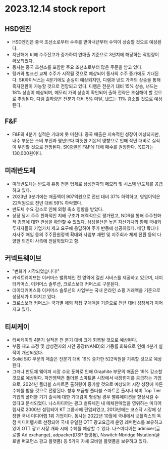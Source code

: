 # 2023.12.14 stock report
## HSD엔진
- HSD엔진은 중국 조선소로부터 수주를 받아내년부터 수익이 상승할 것으로 예상된다.
- 지난해에 비해 수주잔고가 증가하여 연매출 기준으로 3년치에 해당하는 작업량이 확보되었다.
- 동사는 중국 조선소를 포함한 주요 조선소로부터 많은 주문을 받고 있다.
- 탱커와 벌크선 교체 수주가 시작될 것으로 예상되어 동사의 수주 증가에도 기대된다.
SK하이닉스는 4분기에도 손실이 예상되지만, 디램과 낸드 가격의 상승을 통해 흑자전환이 가능할 것으로 전망되고 있다. 디램은 전분기 대비 15% 상승, 낸드는 18% 상승이 예상되며, 메모리 가격 상승이 확인되어 출하 전략은 조심해야 할 것으로 추정된다. 디램 출하량은 전분기 대비 5% 미달, 낸드는 11% 감소할 것으로 예상된다.
## F&F
- F&F의 4분기 실적은 기대에 못 미친다. 중국 매출은 지속적인 성장이 예상되지만, 내수 부문은 소비 부진과 평년보다 따뜻한 기온의 영향으로 인해 작년 대비로 실적이 부진할 것으로 전망된다. SK증권은 F&F에 대해 매수를 권장한다. 목표가는 130,000원이다.
## 미래반도체
- 미래반도체는 반도체 유통 전문 업체로 삼성전자의 메모리 및 시스템 반도체를 공급하고 있다.
- 2023년 3분기에는 매출액이 907억원으로 전년 대비 37% 하락하고, 영업이익은 22억원으로 전년 대비 59% 하락했다.
- 반도체 수요 감소로 인해 외형 축소 영향을 받았다.
- 상장 당시 주주 친화적인 지배 구조가 매력적으로 평가됐고, NDR을 통해 주주친화적 경영에 대한 관심을 확인할 수 있었다.
삼성물산은 높은 자산가치와 함께 국내외 투자자들의 기업가치 제고 요구에 응답하여 주가 반등에 성공하였다. 배당 확대나 자사주 매입 등의 주주환원정책 확대와 사업부 재편 및 지주회사 체제 전환 등의 다양한 의견이 사측에 전달되었다고 함.
## 커넥트웨이브
- "변화가 시작되었습니다!"
- 커넥트웨이브는 이커머스 밸류체인 전 영역에 걸친 서비스를 제공하고 있으며, 데이터커머스, 이커머스 솔루션, 크로스보더 커머스로 구분된다.
- 데이터커머스와 이커머스 솔루션의 사업부는 국내 온라인 쇼핑 거래액을 기준으로 성장세가 이어지고 있다.
- 크로스보더 커머스는 국가별 해외 직접 구매액을 기준으로 전년 대비 성장세가 이어지고 있다.
## 티씨케이
- 티씨케이의 4분기 실적은 전 분기 대비 크게 회복될 것으로 예상된다.
- 부품 재고 조정 및 삼성전자의 시안 공장(NAND)의 가동률 회복으로 인해 4분기 실적이 개선되었다.
- Solid SiC 부문의 매출은 전분기 대비 19% 증가한 522억원을 기록할 것으로 예상된다.
- 그러나 반도체 웨이퍼 시장 수요 둔화로 인해 Graphite 부문의 매출은 19% 감소할 것으로 예상된다.
파인엠텍은 폴더블 스마트폰 시장에서 내장힌지를 공급하는 기업으로, 2024년 폴더블 스마트폰 출하량이 증가할 것으로 예상되어 시장 성장에 따른 수혜를 받을 것으로 전망된다. 향후 보급형 폴더블 스마트폰 출시나 북미 Top Tier 기업의 폴더블 기기 출시에 대한 기대감이 형성될 경우 밸류에이션을 향상시킬 수 있다고 분석되었다.
나스미디어는 광고 밸류체인 내 매체판매업을 영위하는 미디어렙사로 2000년 설립되어 KT 그룹사에 편입되었고, 2013년에는 코스닥 시장에 상장한 국내 미디어렙 1위 기업이다. 동사는 2022년 10월에 국내에서 넷플릭스의 독점 미디어렙사로 선정되어 국내 유일한 OTT 광고요금제 운영 레퍼런스를 보유하고 있어 OTT 광고 시장 개화 시에 수혜를 예상할 수 있다. 나스미디어는 admixer(글로벌 Ad exchange), adpacker(DSP 플랫폼), Nswitch·Nbridge·Nstation(글로벌 퍼포먼스 광고 플랫폼) 등 5가지 자체 모바일 플랫폼을 보유하고 있다.